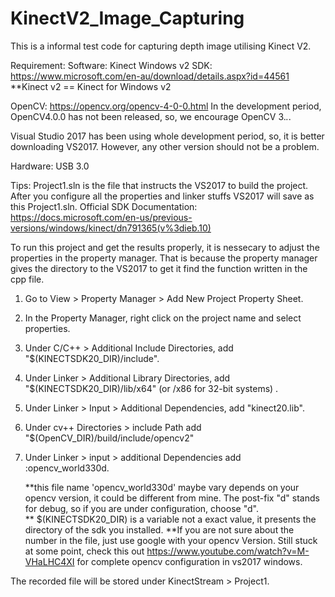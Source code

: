 # KinectV2_Image_Capturing
This is a informal test code for capturing depth image utilising Kinect V2. 

Requirement: 
Software:
    Kinect Windows v2 SDK: https://www.microsoft.com/en-au/download/details.aspx?id=44561 
        **Kinect v2 == Kinect for Windows v2
        
   OpenCV: https://opencv.org/opencv-4-0-0.html 
        In the development period, OpenCV4.0.0 has not been released, so, we encourage OpenCV 3.*.*. 
        
   Visual Studio 2017 has been using whole development period, so, it is better downloading  VS2017. However, any other version should not be a problem.

Hardware:
    USB 3.0

Tips:
 Project1.sln is the file that instructs the VS2017 to build the project. After you configure all the properties and linker stuffs VS2017 will save as this Project1.sln.
 Official SDK Documentation: https://docs.microsoft.com/en-us/previous-versions/windows/kinect/dn791365(v%3dieb.10)

To run this project and get the results properly, it is nessecary to adjust the properties in the property manager. That is because the property manager gives the directory to the
 VS2017 to get it find the function written in the cpp file. 
1. Go to View > Property Manager > Add New Project Property Sheet. 
2. In the Property Manager, right click on the project name and select properties. 
3. Under C/C++ > Additional Include Directories, add "$(KINECTSDK20_DIR)/include".

4. Under Linker > Additional Library Directories, add "$(KINECTSDK20_DIR)/lib/x64" (or /x86 for 32-bit systems)
                        .
5. Under Linker > Input > Additional Dependencies, add "kinect20.lib".

6. Under cv++ Directories > include Path add "$(OpenCV_DIR)/build/include/opencv2"
    
7. Under Linker > input > additional Dependencies add :opencv_world330d. 

    **this file name 'opencv_world330d' maybe vary depends on your opencv version, it could be different from mine. The post-fix "d" stands for debug, so if you are under configuration, choose "d".\
    ** $(KINECTSDK20_DIR) is a variable not a exact value, it presents the directory of the sdk you installed. 
    **If you are not sure about the number in the file, just use google with your opencv Version.
 Still stuck at some point, check this out https://www.youtube.com/watch?v=M-VHaLHC4XI for complete opencv configuration in vs2017 windows. 

The recorded file will be stored under KinectStream > Project1.  
